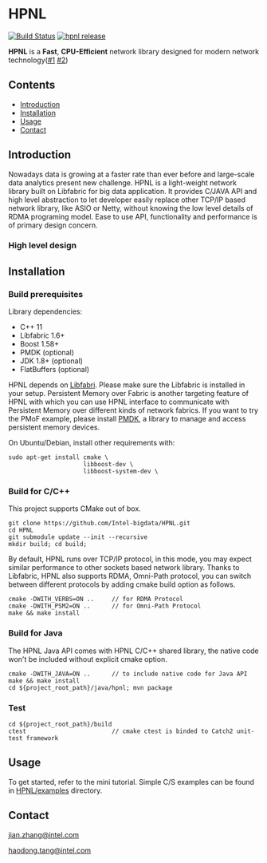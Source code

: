 # HPNL

[![Build Status](https://travis-ci.org/Intel-bigdata/HPNL.svg?branch=master)](https://travis-ci.org/Intel-bigdata/HPNL)
[![hpnl release](https://img.shields.io/github/release/intel-bigdata/hpnl.svg)](https://github.com/Intel-bigdata/HPNL/releases)

**HPNL** is a **Fast**, **CPU-Efficient** network library designed for modern network technology([#1](https://www.intel.com/content/www/us/en/ethernet-products/iwarp-rdma-here-and-now-technology-brief.html) [#2](https://www.intel.com/content/www/us/en/high-performance-computing-fabrics/omni-path-driving-exascale-computing.html))

## Contents
- [Introduction](#introduction)
- [Installation](#installation)
- [Usage](#usage)
- [Contact](#contact)

## Introduction
Nowadays data is growing at a faster rate than ever before and large-scale data analytics present new challenge. HPNL is 
a light-weight network library built on Libfabric for big data application. It provides C/JAVA API and high level abstraction 
to let developer easily replace other TCP/IP based network library, like ASIO or Netty, without knowing the low level 
details of RDMA programing model. Ease to use API, functionality and performance is of primary design concern. 

### High level design

## Installation

### Build prerequisites
Library dependencies:
- C++ 11
- Libfabric 1.6+
- Boost 1.58+
- PMDK (optional)
- JDK 1.8+ (optional)
- FlatBuffers (optional)

HPNL depends on [Libfabri](https://github.com/ofiwg/libfabric). Please make sure the Libfabric is installed in your setup.
Persistent Memory over Fabric is another targeting feature of HPNL with which you can use HPNL interface to communicate with Persistent Memory over different kinds of network fabrics. If you want to try
the PMoF example, please install [PMDK](https://github.com/pmem/pmdk), a library to manage and access persistent memory devices. 

On Ubuntu/Debian, install other requirements with:

```shell
sudo apt-get install cmake \
                     libboost-dev \
                     libboost-system-dev \
```

### Build for C/C++
This project supports CMake out of box.

```shell
git clone https://github.com/Intel-bigdata/HPNL.git
cd HPNL
git submodule update --init --recursive
mkdir build; cd build;
```

By default, HPNL runs over TCP/IP protocol, in this mode, you may expect similar performance to other sockets based network library. Thanks to Libfabric, HPNL also supports 
RDMA, Omni-Path protocol, you can switch between different protocols by adding cmake build option as follows.

```shell
cmake -DWITH_VERBS=ON ..     // for RDMA Protocol
cmake -DWITH_PSM2=ON ..      // for Omni-Path Protocol
make && make install
```

### Build for Java
The HPNL Java API comes with HPNL C/C++ shared library, the native code won't be included without explicit cmake option.

```shell
cmake -DWITH_JAVA=ON ..      // to include native code for Java API
make && make install
cd ${project_root_path}/java/hpnl; mvn package
```

### Test
```shell
cd ${project_root_path}/build
ctest                        // cmake ctest is binded to Catch2 unit-test framework
```

## Usage
To get started, refer to the mini tutorial. Simple C/S examples can be found in [HPNL/examples](https://github.com/Intel-bigdata/HPNL/tree/master/examples) directory. 

## Contact
jian.zhang@intel.com

haodong.tang@intel.com


